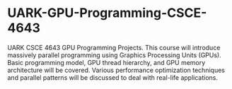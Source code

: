 # UARK-GPU-Programming-CSCE-4643
UARK CSCE 4643 GPU Programming Projects. This course will introduce massively parallel programming using Graphics Processing Units (GPUs). Basic programming model, GPU thread hierarchy, and GPU memory architecture will be covered. Various performance optimization techniques and parallel patterns will be discussed to deal with real-life applications.
